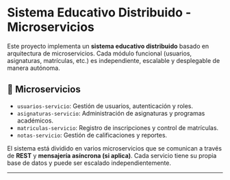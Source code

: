 # Sistema Educativo Distribuido - Microservicios

Este proyecto implementa un **sistema educativo distribuido** basado en arquitectura de microservicios. Cada módulo funcional (usuarios, asignaturas, matrículas, etc.) es independiente, escalable y desplegable de manera autónoma.

## 🧩 Microservicios

- `usuarios-servicio`: Gestión de usuarios, autenticación y roles.
- `asignaturas-servicio`: Administración de asignaturas y programas académicos.
- `matriculas-servicio`: Registro de inscripciones y control de matrículas.
- `notas-servicio`: Gestión de calificaciones y reportes.



El sistema está dividido en varios microservicios que se comunican a través de **REST** y **mensajería asíncrona (si aplica)**. Cada servicio tiene su propia base de datos y puede ser escalado independientemente.

---

<!---
Davinsonpympy/Davinsonpympy is a ✨ special ✨ repository because its `README.md` (this file) appears on your GitHub profile.
You can click the Preview link to take a look at your changes.
--->
